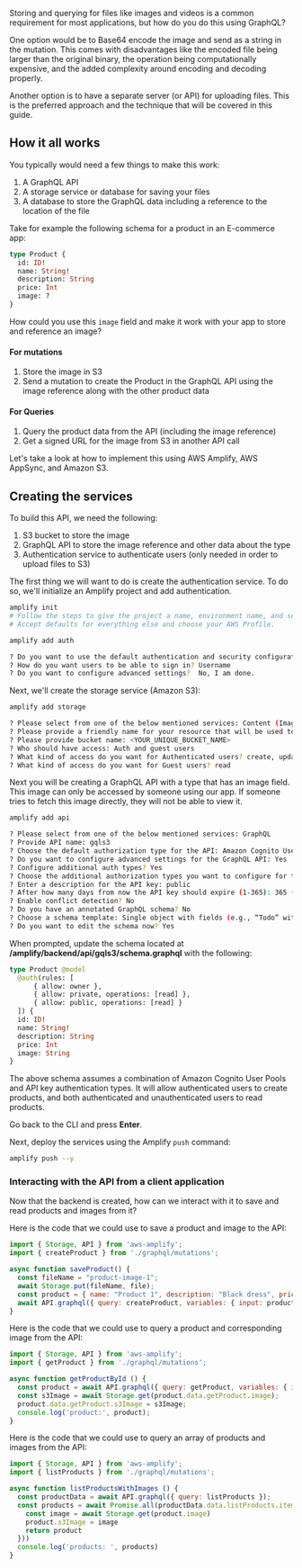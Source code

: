 Storing and querying for files like images and videos is a common requirement for most applications, but how do you do this using GraphQL?

One option would be to Base64 encode the image and send as a string in the mutation. This comes with disadvantages like the encoded file being larger than the original binary, the operation being computationally expensive, and the added complexity around encoding and decoding properly.

Another option is to have a separate server (or API) for uploading files. This is the preferred approach and the technique that will be covered in this guide.

## How it all works

You typically would need a few things to make this work:

1. A GraphQL API
2. A storage service or database for saving your files
3. A database to store the GraphQL data including a reference to the location of the file

Take for example the following schema for a product in an E-commerce app:

```graphql
type Product {
  id: ID!
  name: String!
  description: String
  price: Int
  image: ?
}
```

How could you use this `image` field and make it work with your app to store and reference an image?

#### For mutations

1. Store the image in S3
2. Send a mutation to create the Product in the GraphQL API using the image reference along with the other product data

#### For Queries

1. Query the product data from the API (including the image reference)
2. Get a signed URL for the image from S3 in another API call

Let's take a look at how to implement this using AWS Amplify, AWS AppSync, and Amazon S3.

<!-- ## Creating the client

In this guide the client code will be written in React, but you can use Vue, Angular, or any other JavaScript framework because the API calls the you will be writing are not React specific.

To get started, create a new JavaScript project, change into the directory and install the amplify and uuid dependencies:

```
npx create-react-app gqlimages
cd gqlimages
npm install aws-amplify @aws-amplify/ui-react uuid
``` -->

## Creating the services

To build this API, we need the following:

1. S3 bucket to store the image
2. GraphQL API to store the image reference and other data about the type
3. Authentication service to authenticate users (only needed in order to upload files to S3)

The first thing we will want to do is create the authentication service. To do so, we'll initialize an Amplify project and add authentication.


```sh
amplify init
# Follow the steps to give the project a name, environment name, and set the default text editor.
# Accept defaults for everything else and choose your AWS Profile.

amplify add auth

? Do you want to use the default authentication and security configuration? Default configuration
? How do you want users to be able to sign in? Username
? Do you want to configure advanced settings?  No, I am done.
```

Next, we'll create the storage service (Amazon S3):

```sh
amplify add storage

? Please select from one of the below mentioned services: Content (Images, audio, video, etc.)
? Please provide a friendly name for your resource that will be used to label this category in the project: gqls3
? Please provide bucket name: <YOUR_UNIQUE_BUCKET_NAME>
? Who should have access: Auth and guest users
? What kind of access do you want for Authenticated users? create, update, read, delete
? What kind of access do you want for Guest users? read
```

Next you will be creating a GraphQL API with a type that has an image field. This image can only be accessed by someone using our app. If someone tries to fetch this image directly, they will not be able to view it.

```sh
amplify add api

? Please select from one of the below mentioned services: GraphQL
? Provide API name: gqls3
? Choose the default authorization type for the API: Amazon Cognito User Pool
? Do you want to configure advanced settings for the GraphQL API: Yes
? Configure additional auth types? Yes
? Choose the additional authorization types you want to configure for the API: API key
? Enter a description for the API key: public
? After how many days from now the API key should expire (1-365): 365 (or your preferred expiration)
? Enable conflict detection? No
? Do you have an annotated GraphQL schema? No
? Choose a schema template: Single object with fields (e.g., “Todo” with ID, name, description)
? Do you want to edit the schema now? Yes
```

When prompted, update the schema located at __/amplify/backend/api/gqls3/schema.graphql__ with the following:

```graphql
type Product @model
  @auth(rules: [
      { allow: owner },
      { allow: private, operations: [read] },
      { allow: public, operations: [read] }
  ]) {
  id: ID!
  name: String!
  description: String
  price: Int
  image: String
}
```

<amplify-callout>

The above schema assumes a combination of Amazon Cognito User Pools and API key authentication types. It will allow authenticated users to create products, and both authenticated and unauthenticated users to read products.

</amplify-callout>

Go back to the CLI and press __Enter__.

Next, deploy the services using the Amplify `push` command:

```sh
amplify push --y
```

### Interacting with the API from a client application

Now that the backend is created, how can we interact with it to save and read products and images from it?

Here is the code that we could use to save a product and image to the API:

```js
import { Storage, API } from 'aws-amplify';
import { createProduct } from './graphql/mutations';

async function saveProduct() {
  const fileName = "product-image-1";
  await Storage.put(fileName, file);
  const product = { name: "Product 1", description: "Black dress", price: 200, image: fileName };
  await API.graphql({ query: createProduct, variables: { input: product }});
}
```

Here is the code that we could use to query a product and corresponding image from the API:

```javascript
import { Storage, API } from 'aws-amplify';
import { getProduct } from './graphql/mutations';

async function getProductById () {
  const product = await API.graphql({ query: getProduct, variables: { id: "12345" }});
  const s3Image = await Storage.get(product.data.getProduct.image);
  product.data.getProduct.s3Image = s3Image;
  console.log('product:', product);
}
```

Here is the code that we could use to query an array of products and images from the API:

```javascript
import { Storage, API } from 'aws-amplify';
import { listProducts } from './graphql/mutations';

async function listProductsWithImages () {
  const productData = await API.graphql({ query: listProducts });
  const products = await Promise.all(productData.data.listProducts.items.map(async product => {
    const image = await Storage.get(product.image)
    product.s3Image = image
    return product
  }))
  console.log('products: ', products)
}
```
